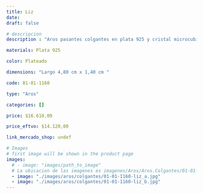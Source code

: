 ```yaml
---
title: Liz
date: 
draft: false

# descripcion
description : "Aros pasantes colgantes en plata 925 y cristal microcubic. Línea premium."

materials: Plata 925

color: Plateado

dimensions: "Largo 4,80 cm x 1,40 cm "

code: 01-01-1160

type: "Aros"

categories: []

price: $16.610,00

price_eftvo: $14.120,00

link_mercado_shop: undef

# Images
# first image will be shown in the product page
images:
  # - image: "images/path_to_image"
  # La ubicacion de las imagenes es imagenes/Aros/Aros.Colgantes/01-01-1160-liz
  - image: "./images/aros/colgantes/01-01-1160-liz_a.jpg"
  - image: "./images/aros/colgantes/01-01-1160-liz_b.jpg"
---
```

